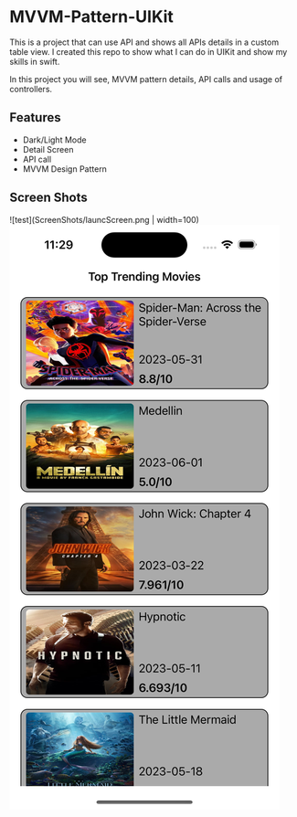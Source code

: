 # MVVM-Pattern-UIKit

This is a project that can use API and shows all APIs details in a custom table view. I created this repo to show what I can do in UIKit and show my skills in swift. 

In this project you will see, MVVM pattern details, API calls and usage of controllers.

## Features

- Dark/Light Mode
- Detail Screen
- API call
- MVVM Design Pattern

  
## Screen Shots
![test](ScreenShots/launcScreen.png | width=100)
![test](ScreenShots/mainScreen.png)



  
